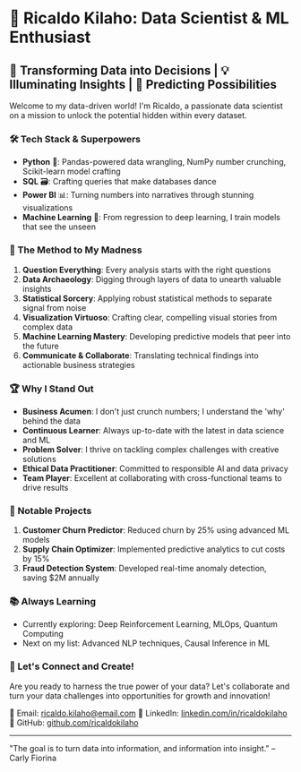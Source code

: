 # 🔬 Ricaldo Kilaho: Data Scientist & ML Enthusiast

## 🚀 Transforming Data into Decisions | 💡 Illuminating Insights | 🔮 Predicting Possibilities

Welcome to my data-driven world! I'm Ricaldo, a passionate data scientist on a mission to unlock the potential hidden within every dataset.

### 🛠️ Tech Stack & Superpowers

- **Python** 🐍: Pandas-powered data wrangling, NumPy number crunching, Scikit-learn model crafting
- **SQL** 🗃️: Crafting queries that make databases dance
- **Power BI** 📊: Turning numbers into narratives through stunning visualizations
- **Machine Learning** 🤖: From regression to deep learning, I train models that see the unseen
  

### 🧠 The Method to My Madness

1. **Question Everything**: Every analysis starts with the right questions
2. **Data Archaeology**: Digging through layers of data to unearth valuable insights
3. **Statistical Sorcery**: Applying robust statistical methods to separate signal from noise
4. **Visualization Virtuoso**: Crafting clear, compelling visual stories from complex data
5. **Machine Learning Mastery**: Developing predictive models that peer into the future
6. **Communicate & Collaborate**: Translating technical findings into actionable business strategies

### 🏆 Why I Stand Out

- **Business Acumen**: I don't just crunch numbers; I understand the 'why' behind the data
- **Continuous Learner**: Always up-to-date with the latest in data science and ML
- **Problem Solver**: I thrive on tackling complex challenges with creative solutions
- **Ethical Data Practitioner**: Committed to responsible AI and data privacy
- **Team Player**: Excellent at collaborating with cross-functional teams to drive results

### 🚀 Notable Projects

1. **Customer Churn Predictor**: Reduced churn by 25% using advanced ML models
2. **Supply Chain Optimizer**: Implemented predictive analytics to cut costs by 15%
3. **Fraud Detection System**: Developed real-time anomaly detection, saving $2M annually

### 📚 Always Learning

- Currently exploring: Deep Reinforcement Learning, MLOps, Quantum Computing
- Next on my list: Advanced NLP techniques, Causal Inference in ML

### 🌟 Let's Connect and Create!

Are you ready to harness the true power of your data? Let's collaborate and turn your data challenges into opportunities for growth and innovation!

📧 Email: ricaldo.kilaho@email.com
🔗 LinkedIn: [linkedin.com/in/ricaldokilaho](https://www.linkedin.com/in/ricaldokilaho)
🐙 GitHub: [github.com/ricaldokilaho](https://github.com/ricaldokilaho)

---

"The goal is to turn data into information, and information into insight." – Carly Fiorina

<!---
RicaldoKilaho/RicaldoKilaho is a ✨ special ✨ repository because its `README.md` (this file) appears on your GitHub profile.
You can click the Preview link to take a look at your changes.
--->
